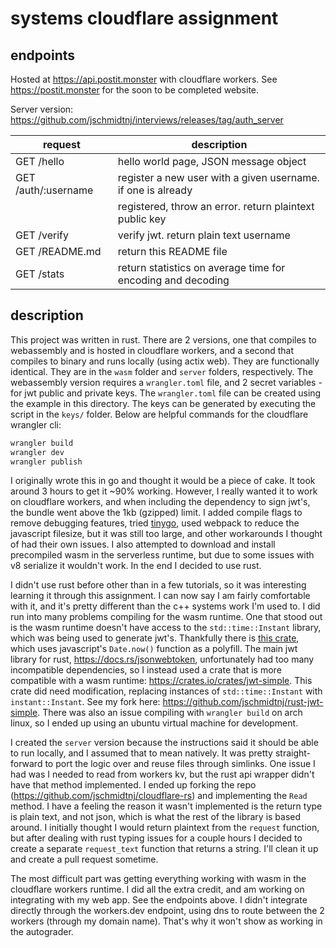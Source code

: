 # systems cloudflare assignment

## endpoints

Hosted at https://api.postit.monster with cloudflare workers. See https://postit.monster for the soon to be completed
website.

Server version: https://github.com/jschmidtnj/interviews/releases/tag/auth_server

| request             | description                                                  |
|---------------------|--------------------------------------------------------------|
| GET /hello          | hello world page, JSON message object                        |
| GET /auth/:username | register a new user with a given username. if one is already |
|                     | registered, throw an error. return plaintext public key      |
| GET /verify         | verify jwt. return plain text username                       |
| GET /README.md      | return this README file                                      |
| GET /stats          | return statistics on average time for encoding and decoding  |

## description

This project was written in rust. There are 2 versions, one that compiles to webassembly and is hosted in cloudflare
workers, and a second that compiles to binary and runs locally (using actix web). They are functionally identical. They
are in the `wasm` folder and `server` folders, respectively. The webassembly version requires a `wrangler.toml` file,
and 2 secret variables - for jwt public and private keys. The `wrangler.toml` file can be created using the example in
this directory. The keys can be generated by executing the script in the `keys/` folder. Below are helpful commands for
the cloudflare wrangler cli:

```bash
wrangler build
wrangler dev
wrangler publish
```

I originally wrote this in go and thought it would be a piece of cake. It took around 3 hours to get it ~90% working.
However, I really wanted it to work on cloudflare workers, and when including the dependency to sign jwt's, the bundle
went above the 1kb (gzipped) limit. I added compile flags to remove debugging features,
tried [tinygo](https://tinygo.org/), used webpack to reduce the javascript filesize, but it was still too large, and
other workarounds I thought of had their own issues. I also attempted to download and install precompiled wasm in the
serverless runtime, but due to some issues with v8 serialize it wouldn't work. In the end I decided to use rust.

I didn't use rust before other than in a few tutorials, so it was interesting learning it through this assignment. I can
now say I am fairly comfortable with it, and it's pretty different than the c++ systems work I'm used to. I did run into
many problems compiling for the wasm runtime. One that stood out is the wasm runtime doesn't have access to
the  `std::time::Instant` library, which was being used to generate jwt's. Thankfully there
is [this crate](https://crates.io/crates/instant), which uses javascript's `Date.now()` function as a polyfill. The main
jwt library for rust, https://docs.rs/jsonwebtoken, unfortunately had too many incompatible dependencies, so I instead
used a crate that is more compatible with a wasm runtime: https://crates.io/crates/jwt-simple. This crate did need
modification, replacing instances of `std::time::Instant` with `instant::Instant`. See my fork
here: https://github.com/jschmidtnj/rust-jwt-simple. There was also an issue compiling with `wrangler build` on arch
linux, so I ended up using an ubuntu virtual machine for development.

I created the `server` version because the instructions said it should be able to run locally, and I assumed that to
mean natively. It was pretty straight-forward to port the logic over and reuse files through simlinks. One issue I had
was I needed to read from workers kv, but the rust api wrapper didn't have that method implemented. I ended up forking
the repo (https://github.com/jschmidtnj/cloudflare-rs) and implementing the `Read` method. I have a feeling the reason
it wasn't implemented is the return type is plain text, and not json, which is what the rest of the library is based
around. I initially thought I would return plaintext from the `request` function, but after dealing with rust typing
issues for a couple hours I decided to create a separate `request_text` function that returns a string. I'll clean it up
and create a pull request sometime.

The most difficult part was getting everything working with wasm in the cloudflare workers runtime. I did all the extra
credit, and am working on integrating with my web app. See the endpoints above. I didn't integrate directly through the workers.dev endpoint, using dns to route between the 2 workers (through my domain name). That's why it won't show as working in the autograder.

